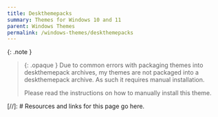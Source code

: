 ```yaml
---
title: Deskthemepacks
summary: Themes for Windows 10 and 11
parent: Windows Themes
permalink: /windows-themes/deskthemepacks
---
```


{: .note }
> {: .opaque }
> Due to common errors with packaging themes into deskthemepack archives, my themes are not packaged into a deskthemepack archive. As such it requires manual installation.
> 
> Please read the instructions on how to manually install this theme.

<!-- ////////////////////////////////////////////////////////////////////////////////////////////////////////////////////// -->

[//]: # Resources and links for this page go here.

<!-- ////////////////////////////////////////////////////////////////////////////////////////////////////////////////////// -->

